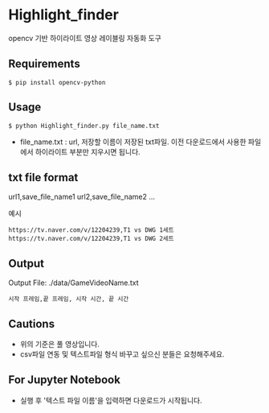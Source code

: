﻿# Highlight_finder
opencv 기반 하이라이트 영상 레이블링 자동화 도구

## Requirements
```
$ pip install opencv-python
```
## Usage
```
$ python Highlight_finder.py file_name.txt
```
- file_name.txt : url, 저장할 이름이 저장된 txt파일. 
이전 다운로드에서 사용한 파일에서 하이라이트 부분만 지우시면 됩니다.

## txt file format
url1,save_file_name1
url2,save_file_name2
...

예시
```
https://tv.naver.com/v/12204239,T1 vs DWG 1세트
https://tv.naver.com/v/12204239,T1 vs DWG 2세트
```

## Output
Output File: ./data/GameVideoName.txt
```
시작 프레임,끝 프레임, 시작 시간, 끝 시간
```
## Cautions
 - 위의 기준은 풀 영상입니다.
 - csv파일 연동 및 텍스트파일 형식 바꾸고 싶으신 분들은 요청해주세요.

## For Jupyter Notebook
- 실행 후 '텍스트 파일 이름'을 입력하면 다운로드가 시작됩니다.

